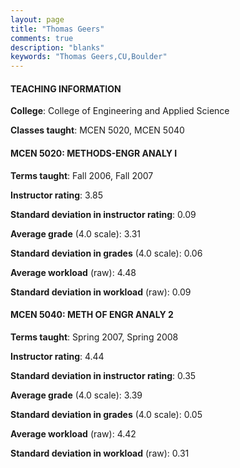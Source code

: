 ```yaml
---
layout: page
title: "Thomas Geers" 
comments: true
description: "blanks"
keywords: "Thomas Geers,CU,Boulder"
---
```

<head>
<script src="https://ajax.googleapis.com/ajax/libs/jquery/2.1.3/jquery.min.js"></script>
<script src="https://dl.dropboxusercontent.com/s/pc42nxpaw1ea4o9/highcharts.js?dl=0"></script>
<!-- <script src="../assets/js/highcharts.js"></script> -->
<style type="text/css">@font-face {
	font-family: "Bebas Neue";
	src: url(https://www.filehosting.org/file/details/544349/BebasNeue Regular.otf) format("opentype");
	}
	h1.Bebas { 
		font-family: "Bebas Neue", Verdana, Tahoma;
	}
</style>
</head>
	   
#### TEACHING INFORMATION

**College**: College of Engineering and Applied Science

**Classes taught**: MCEN 5020, MCEN 5040

#### MCEN 5020: METHODS-ENGR ANALY I

**Terms taught**: Fall 2006, Fall 2007

**Instructor rating**: 3.85

**Standard deviation in instructor rating**: 0.09

**Average grade** (4.0 scale): 3.31

**Standard deviation in grades** (4.0 scale): 0.06

**Average workload** (raw): 4.48

**Standard deviation in workload** (raw): 0.09

#### MCEN 5040: METH OF ENGR ANALY 2

**Terms taught**: Spring 2007, Spring 2008

**Instructor rating**: 4.44

**Standard deviation in instructor rating**: 0.35

**Average grade** (4.0 scale): 3.39

**Standard deviation in grades** (4.0 scale): 0.05

**Average workload** (raw): 4.42

**Standard deviation in workload** (raw): 0.31

